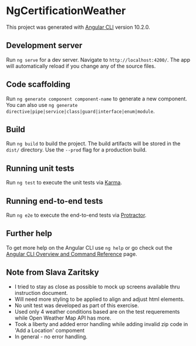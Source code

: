 # NgCertificationWeather

This project was generated with [Angular CLI](https://github.com/angular/angular-cli) version 10.2.0.

## Development server

Run `ng serve` for a dev server. Navigate to `http://localhost:4200/`. The app will automatically reload if you change any of the source files.

## Code scaffolding

Run `ng generate component component-name` to generate a new component. You can also use `ng generate directive|pipe|service|class|guard|interface|enum|module`.

## Build

Run `ng build` to build the project. The build artifacts will be stored in the `dist/` directory. Use the `--prod` flag for a production build.

## Running unit tests

Run `ng test` to execute the unit tests via [Karma](https://karma-runner.github.io).

## Running end-to-end tests

Run `ng e2e` to execute the end-to-end tests via [Protractor](http://www.protractortest.org/).

## Further help

To get more help on the Angular CLI use `ng help` or go check out the [Angular CLI Overview and Command Reference](https://angular.io/cli) page.

## Note from Slava Zaritsky
* I tried to stay as close as possible to mock up screens available thru instruction document.
* Will need more styling to be applied to align and adjust html elements.
* No unit test was developed as part of this exercise.
* Used only 4 weather conditions based are on the test requerements while Open Weather Map API has more.
* Took a liberty and added error handling while adding invalid zip code in 'Add a Location' compoment
* In general - no error handling.
